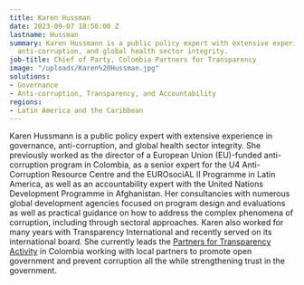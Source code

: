 ```yaml
---
title: Karen Hussman
date: 2023-09-07 18:56:00 Z
lastname: Hussman
summary: Karen Hussmann is a public policy expert with extensive experience in governance,
  anti-corruption, and global health sector integrity.
job-title: Chief of Party, Colombia Partners for Transparency
image: "/uploads/Karen%20Hussman.jpg"
solutions:
- Governance
- Anti-corruption, Transparency, and Accountability
regions:
- Latin America and the Caribbean
---
```


Karen Hussmann is a public policy expert with extensive experience in governance, anti-corruption, and global health sector integrity. She previously worked as the director of a European Union (EU)-funded anti-corruption program in Colombia, as a senior expert for the U4 Anti-Corruption Resource Centre and the EUROsociAL II Programme in Latin America, as well as an accountability expert with the United Nations Development Programme in Afghanistan. Her consultancies with numerous global development agencies focused on program design and evaluations as well as practical guidance on how to address the complex phenomena of corruption, including through sectoral approaches. Karen also worked for many years with Transparency International and recently served on its international board. She currently leads the [Partners for Transparency Activity](https://www.dai.com/our-work/projects/colombia-partners-for-transparency) in Colombia working with local partners to promote open government and prevent corruption all the while strengthening trust in the government. 